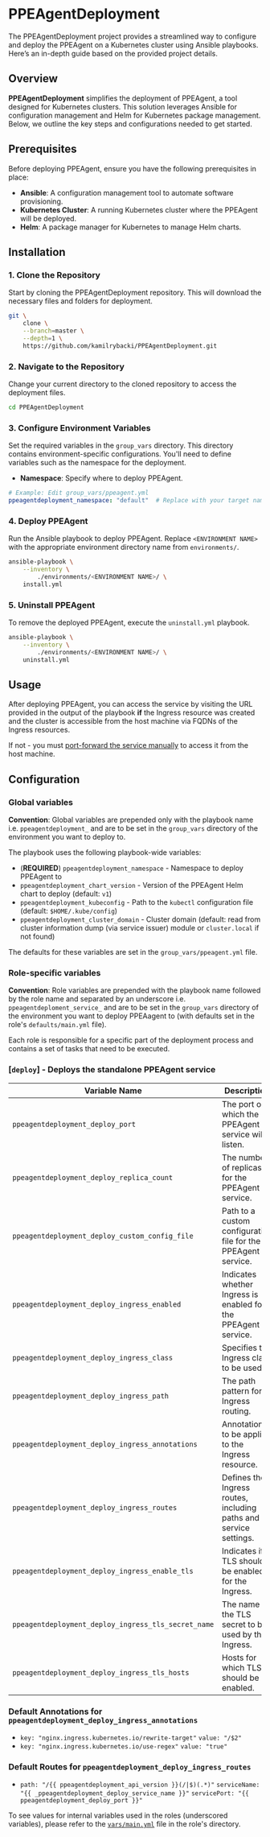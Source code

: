 # PPEAgentDeployment

The PPEAgentDeployment project provides a streamlined way to configure and deploy the PPEAgent on a Kubernetes cluster using Ansible playbooks. Here’s an in-depth guide based on the provided project details.

## Overview

**PPEAgentDeployment** simplifies the deployment of PPEAgent, a tool designed for Kubernetes clusters. This solution leverages Ansible for configuration management and Helm for Kubernetes package management. Below, we outline the key steps and configurations needed to get started.

## Prerequisites

Before deploying PPEAgent, ensure you have the following prerequisites in place:

- **Ansible**: A configuration management tool to automate software provisioning.
- **Kubernetes Cluster**: A running Kubernetes cluster where the PPEAgent will be deployed.
- **Helm**: A package manager for Kubernetes to manage Helm charts.

## Installation

### 1. Clone the Repository

Start by cloning the PPEAgentDeployment repository. This will download the necessary files and folders for deployment.

```bash
git \
    clone \
    --branch=master \
    --depth=1 \
    https://github.com/kamilrybacki/PPEAgentDeployment.git
```

### 2. Navigate to the Repository

Change your current directory to the cloned repository to access the deployment files.

```bash
cd PPEAgentDeployment
```

### 3. Configure Environment Variables

Set the required variables in the `group_vars` directory. This directory contains environment-specific configurations. You'll need to define variables such as the namespace for the deployment.

- **Namespace**: Specify where to deploy PPEAgent.

```yaml
# Example: Edit group_vars/ppeagent.yml
ppeagentdeployment_namespace: "default"  # Replace with your target namespace
```

### 4. Deploy PPEAgent

Run the Ansible playbook to deploy PPEAgent. Replace `<ENVIRONMENT NAME>` with the appropriate environment directory name from `environments/`.

```bash
ansible-playbook \
    --inventory \
        ./environments/<ENVIRONMENT NAME>/ \
    install.yml
```

### 5. Uninstall PPEAgent

To remove the deployed PPEAgent, execute the `uninstall.yml` playbook.

```bash
ansible-playbook \
    --inventory \
        ./environments/<ENVIRONMENT NAME>/ \
    uninstall.yml
```

## Usage

After deploying PPEAgent, you can access the service by visiting
the URL provided in the output of the playbook **if** the Ingress resource
was created and the cluster is accessible from the host machine via FQDNs of the
Ingress resources.

If not - you must [port-forward the service manually] to
access it from the host machine.

## Configuration

### Global variables

**Convention**: Global variables are prepended only with the playbook name i.e.
`ppeagentdeployment_` and are to be set in the `group_vars` directory
of the environment you want to deploy to.

The playbook uses the following playbook-wide variables:

- (**REQUIRED**) `ppeagentdeployment_namespace` - Namespace to deploy PPEAgent to
- `ppeagentdeployment_chart_version` - Version of the PPEAgent Helm chart to deploy (default: `v1`)
- `ppeagentdeployment_kubeconfig` - Path to the `kubectl` configuration file (default: `$HOME/.kube/config`)
- `ppeagentdeployment_cluster_domain` - Cluster domain (default: read from cluster information dump (via service issuer) module or `cluster.local` if not found)

The defaults for these variables are set in the `group_vars/ppeagent.yml` file.

### Role-specific variables

**Convention**: Role variables are prepended with the playbook name followed by the role name and separated by an underscore i.e. `ppeagentdeploment_service_`
and are to be set in the `group_vars` directory of the environment you want
to deploy PPEAagent to (with defaults set in the role's `defaults/main.yml` file).

Each role is responsible for a specific part of the deployment process and
contains a set of tasks that need to be executed.

### [`deploy`] - Deploys the standalone PPEAgent service

| Variable Name                                        | Description                                                                             | Default Value                                          |
|------------------------------------------------------|-----------------------------------------------------------------------------------------|--------------------------------------------------------|
| `ppeagentdeployment_deploy_port`                    | The port on which the PPEAgent service will listen.                                     | `8080`                                                 |
| `ppeagentdeployment_deploy_replica_count`           | The number of replicas for the PPEAgent service.                                        | `1`                                                    |
| `ppeagentdeployment_deploy_custom_config_file`      | Path to a custom configuration file for the PPEAgent service.                           | `""` (empty string, meaning no custom config by default)|
| `ppeagentdeployment_deploy_ingress_enabled`         | Indicates whether Ingress is enabled for the PPEAgent service.                          | `"yes"`                                                |
| `ppeagentdeployment_deploy_ingress_class`           | Specifies the Ingress class to be used.                                                 | `"nginx"`                                              |
| `ppeagentdeployment_deploy_ingress_path`            | The path pattern for Ingress routing.                                                   | `"/{{ ppeagentdeployment_api_version }}(/\|$)(.*)"`     |
| `ppeagentdeployment_deploy_ingress_annotations`     | Annotations to be applied to the Ingress resource.                                      | See below for default annotations                      |
| `ppeagentdeployment_deploy_ingress_routes`          | Defines the Ingress routes, including paths and service settings.                       | See below for default routes                           |
| `ppeagentdeployment_deploy_ingress_enable_tls`      | Indicates if TLS should be enabled for the Ingress.                                     | `"yes"`                                                |
| `ppeagentdeployment_deploy_ingress_tls_secret_name` | The name of the TLS secret to be used by the Ingress.                                   | `""` (empty string, meaning no TLS secret by default)  |
| `ppeagentdeployment_deploy_ingress_tls_hosts`       | Hosts for which TLS should be enabled.                                                  | `["{{ _ppeagentdeployment_deploy_ingress_host }}"]`   |

### Default Annotations for `ppeagentdeployment_deploy_ingress_annotations`

- `key: "nginx.ingress.kubernetes.io/rewrite-target"`
  `value: "/$2"`
- `key: "nginx.ingress.kubernetes.io/use-regex"`
  `value: "true"`

### Default Routes for `ppeagentdeployment_deploy_ingress_routes`

- `path: "/{{ ppeagentdeployment_api_version }}(/|$)(.*)"`
  `serviceName: "{{ _ppeagentdeployment_deploy_service_name }}"`
  `servicePort: "{{ ppeagentdeployment_deploy_port }}"`

To see values for internal variables used in the roles (underscored variables), please refer to the [`vars/main.yml`] file in the role's directory.

[port-forward the service manually]: https://kubernetes.io/docs/tasks/access-application-cluster/port-forward-access-application-cluster/
[`vars/main.yml`]: ./roles/deploy/vars/main.yml
